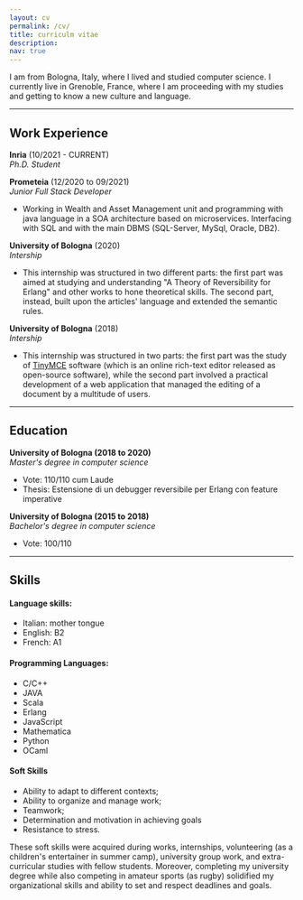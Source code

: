 ```yaml
---
layout: cv
permalink: /cv/
title: curriculm vitae
description: 
nav: true
---
```


<!-- A sentence about who and what you are. Then a sentence about what you've achieved. And then a sentence about what excites you about tech.-->
I am from Bologna, Italy, where I lived and studied computer science. I currently live in Grenoble, France, where I am proceeding with my studies and getting to know a new culture and language.

<!-- ## Projects 

| Name                         | Description       | Tech/tools        |
| ---------------------------- | ----------------- | ----------------- |
| **Final project**            | A webapp to do x. | React, Jest, etc. |
| **Something else worked on** | A webapp to do y. | Ruby              |
 -->
***

## Work Experience
<!-- 
**Company Name** (start-date to end-date)  
_Your job title_

- Any experience, including roles and responsibilities and results achived in bullet point format.
-->

**Inria** (10/2021 - CURRENT)  
_Ph.D. Student_

<!-- 
- Any experience, including roles and responsibilities and results achived in bullet point format.
-->
**Prometeia** (12/2020 to 09/2021)  
_Junior Full Stack Developer_

- Working in Wealth and Asset Management unit and programming with java language in a SOA architecture based on microservices. Interfacing with SQL and with the main DBMS (SQL-Server, MySql, Oracle, DB2).

**University of Bologna** (2020)  
_Intership_
- This internship was structured in two different parts: the first part was aimed at studying and understanding "A Theory of Reversibility for Erlang" and other works to hone theoretical skills. The second part, instead, built upon the articles' language and extended the semantic rules.

**University of Bologna** (2018)  
_Intership_
- This internship was structured in two parts: the first part was the study of [TinyMCE](https://www.tiny.cloud/) software (which is an online rich-text editor released as open-source software), while the second part involved a practical development of a web application that managed the editing of a document by a multitude of users.

***

## Education
<!--
**Makers Academy (start_date to end_date)**
- Use short descriptions of what you did and a skill you used. (Similar to format from the 'Work Experience' section above)
- e.g Frequently used paring in order to problemsolve effeciently, requiring teamwork and communication.
- you might also mention aspects some other skills/knowledge listed below: 
- OOP, TDD, MVC, DDD
- Agile/XP
- Ruby, Rails, JavaScript
- RSpec, Jasmine
-->

**University of Bologna (2018 to 2020)**  
_Master's degree in computer science_  
- Vote: 110/110 cum Laude
- Thesis: Estensione di un debugger reversibile per Erlang con feature imperative

 **University of Bologna (2015 to 2018)**  
_Bachelor's degree in computer science_  
- Vote: 100/110

<!-- #### Any other qualifications

That in some arguable way make you a better software developer or well-rounded person -->

***

## Skills

#### Language skills:
- Italian: mother tongue
- English: B2
- French: A1

#### Programming Languages:
- C/C++ 
- JAVA 
- Scala 
- Erlang
- JavaScript
- Mathematica 
- Python 
- OCaml

#### Soft Skills

- Ability to adapt to different contexts;
- Ability to organize and manage work;
- Teamwork;
- Determination and motivation in achieving goals
- Resistance to stress.

These soft skills were acquired during works, internships, volunteering (as a children's entertainer in summer camp), university group work, and extra-curricular studies with fellow students. Moreover, completing my university degree while also competing in amateur sports (as rugby) solidified my organizational skills and ability to set and respect deadlines and goals.

<!--Consider skills relevent to software development. Then consider your best skills. Pick 2-4 skills and write a short descriptive paragraph for each one. You should demonstrate how capable you are at this skill with examples.
(Using a STAR example Paragraph) Consider the questions below.

-STAR
-What was the situation/task? (ST)

-How was the skill used?

-What did you do? (action)

-What was the result?


#### This Skill

- Experience
- Achievements
- Evidence (STAR)

#### Another Skill

Descriptive paragraph of how capable you are at this skill and, if relevant, how it has developed (again use STAR for this)

- I achieved A during my work at B (job, or otherwise)
- I contributed to the growth of X while doing Y (job, or otherwise)
- I built this, made this, broke this, fixed this, etc.
- A link to some on-line evidence (blogs, videos, articles, etc.)
***

## Hobbies

Any cool stuff that makes you a super part of a software development team
-->
